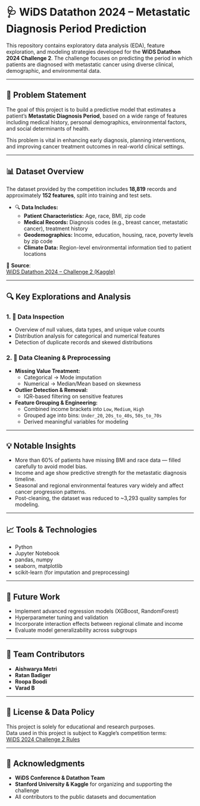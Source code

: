 # 🩺 WiDS Datathon 2024 – Metastatic Diagnosis Period Prediction

This repository contains exploratory data analysis (EDA), feature exploration, and modeling strategies developed for the **WiDS Datathon 2024 Challenge 2**. The challenge focuses on predicting the period in which patients are diagnosed with metastatic cancer using diverse clinical, demographic, and environmental data.

---

## 📌 Problem Statement

The goal of this project is to build a predictive model that estimates a patient’s **Metastatic Diagnosis Period**, based on a wide range of features including medical history, personal demographics, environmental factors, and social determinants of health.

This problem is vital in enhancing early diagnosis, planning interventions, and improving cancer treatment outcomes in real-world clinical settings.

---

## 📊 Dataset Overview

The dataset provided by the competition includes **18,819** records and approximately **152 features**, split into training and test sets.

- 🔍 **Data Includes:**
  - **Patient Characteristics:** Age, race, BMI, zip code
  - **Medical Records:** Diagnosis codes (e.g., breast cancer, metastatic cancer), treatment history
  - **Geodemographics:** Income, education, housing, race, poverty levels by zip code
  - **Climate Data:** Region-level environmental information tied to patient locations

📂 **Source**:  
[WiDS Datathon 2024 – Challenge 2 (Kaggle)](https://www.kaggle.com/competitions/widsdatathon2024-challenge2/data)

---

## 🔍 Key Explorations and Analysis

### 1. 📌 Data Inspection
- Overview of null values, data types, and unique value counts
- Distribution analysis for categorical and numerical features
- Detection of duplicate records and skewed distributions

### 2. 🧹 Data Cleaning & Preprocessing
- **Missing Value Treatment:**
  - Categorical → Mode imputation
  - Numerical → Median/Mean based on skewness
- **Outlier Detection & Removal:**
  - IQR-based filtering on sensitive features
- **Feature Grouping & Engineering:**
  - Combined income brackets into `Low`, `Medium`, `High`
  - Grouped age into bins: `Under_20`, `20s_to_40s`, `50s_to_70s`
  - Derived meaningful variables for modeling

---

## 💡 Notable Insights

- More than 60% of patients have missing BMI and race data — filled carefully to avoid model bias.
- Income and age show predictive strength for the metastatic diagnosis timeline.
- Seasonal and regional environmental features vary widely and affect cancer progression patterns.
- Post-cleaning, the dataset was reduced to ~3,293 quality samples for modeling.

---

## 📈 Tools & Technologies

- Python
- Jupyter Notebook
- pandas, numpy
- seaborn, matplotlib
- scikit-learn (for imputation and preprocessing)

---

## 🧠 Future Work

- Implement advanced regression models (XGBoost, RandomForest)
- Hyperparameter tuning and validation
- Incorporate interaction effects between regional climate and income
- Evaluate model generalizability across subgroups

---

## 👥 Team Contributors

- **Aishwarya Metri**
- **Ratan Badiger**
- **Roopa Boodi**
- **Varad B**

---

## 📜 License & Data Policy

This project is solely for educational and research purposes.  
Data used in this project is subject to Kaggle’s competition terms:  
[WiDS 2024 Challenge 2 Rules](https://www.kaggle.com/competitions/widsdatathon2024-challenge2/rules)

---

## 🙌 Acknowledgments

- **WiDS Conference & Datathon Team**  
- **Stanford University & Kaggle** for organizing and supporting the challenge  
- All contributors to the public datasets and documentation



